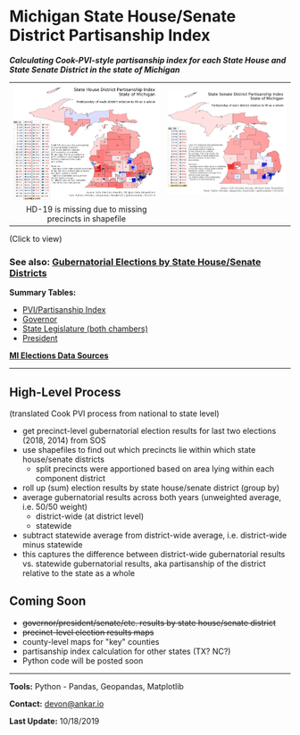 # Michigan State House/Senate District Partisanship Index

***Calculating Cook-PVI-style partisanship index for each State House and State Senate District in the state of Michigan***

|  |  |
|:----:|:----:|
| [![State House District Partisanship Index](https://raw.githubusercontent.com/dcadata/michigan-district-partisanship-index/master/pvi-maps/State%20House%20District%20Partisanship%20Index_table.png)](https://raw.githubusercontent.com/dcadata/michigan-district-partisanship-index/master/pvi-maps/State%20House%20District%20Partisanship%20Index_table.png) | [![State Senate District Partisanship Index](https://raw.githubusercontent.com/dcadata/michigan-district-partisanship-index/master/pvi-maps/State%20Senate%20District%20Partisanship%20Index_table.png)](https://raw.githubusercontent.com/dcadata/michigan-district-partisanship-index/master/pvi-maps/State%20Senate%20District%20Partisanship%20Index_table.png) |
| HD-19 is missing due to missing precincts in shapefile |  |

(Click to view)

### See also: [Gubernatorial Elections by State House/Senate Districts](gubernatorial-elections.md)

**Summary Tables:**

* [PVI/Partisanship Index](https://github.com/dcadata/michigan-district-partisanship-index/tree/master/pvi-tables)
* [Governor](https://github.com/dcadata/michigan-district-partisanship-index/tree/master/governor-tables)
* [State Legislature (both chambers)](https://github.com/dcadata/michigan-district-partisanship-index/tree/master/state-lege-tables)
* [President](https://github.com/dcadata/michigan-district-partisanship-index/tree/master/president-tables)

**[MI Elections Data Sources](https://github.com/dcadata/michigan-district-partisanship-index/blob/master/michigan-elections-data-sources.md)**

***

## High-Level Process

(translated Cook PVI process from national to state level)

* get precinct-level gubernatorial election results for last two elections (2018, 2014) from SOS
* use shapefiles to find out which precincts lie within which state house/senate districts
  * split precincts were apportioned based on area lying within each component district
* roll up (sum) election results by state house/senate district (group by)
* average gubernatorial results across both years (unweighted average, i.e. 50/50 weight)
  * district-wide (at district level)
  * statewide
* subtract statewide average from district-wide average, i.e. district-wide minus statewide
* this captures the difference between district-wide gubernatorial results vs. statewide gubernatorial results, aka partisanship of the district relative to the state as a whole

## Coming Soon

* ~~governor/president/senate/etc. results by state house/senate district~~
* ~~precinct-level election results maps~~
* county-level maps for "key" counties
* partisanship index calculation for other states (TX? NC?)
* Python code will be posted soon

***

**Tools:** Python - Pandas, Geopandas, Matplotlib

**Contact:** [devon@ankar.io](devon@ankar.io)

**Last Update:** 10/18/2019
